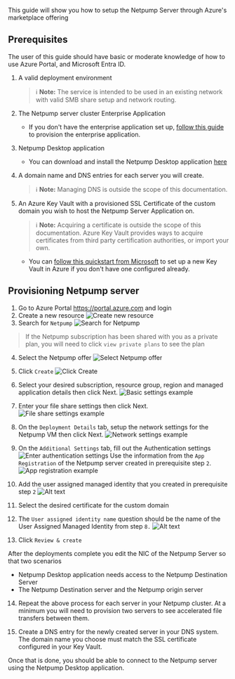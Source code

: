 This guide will show you how to setup the Netpump Server through Azure's marketplace offering

## Prerequisites
The user of this guide should have basic or moderate knowledge of how to use Azure Portal, and Microsoft Entra ID.

1. A valid deployment environment
   > :information_source: **Note:** The service is intended to be used in an existing network with valid SMB share setup and network routing.

2. The Netpump server cluster Enterprise Application
   * If you don't have the enterprise application set up, [follow this guide](setup-app-registration.md) to provision the enterprise application.

3. Netpump Desktop application
   * You can download and install the Netpump Desktop application [here][download-link]

4. A domain name and DNS entries for each server you will create.
   > :information_source: **Note:** Managing DNS is outside the scope of this documentation.

5. An Azure Key Vault with a provisioned SSL Certificate of the custom domain you wish to host the Netpump Server Application on.
   > :information_source: **Note:** Acquiring a certificate is outside the scope of this documentation. Azure Key Vault provides ways to acquire certificates from third party certification authorities, or import your own.
   * You can [follow this quickstart from Microsoft](https://learn.microsoft.com/en-us/azure/key-vault/general/quick-create-portal) to set up a new Key Vault in Azure if you don't have one configured already.

## Provisioning Netpump server

1. Go to Azure Portal https://portal.azure.com and login 
2. Create a new resource
![Create new resource][create-new-resource]
3. Search for `Netpump` 
![Search for Netpump][search-netpump]

> If the Netpump subscription has been shared with you as a private plan, you will need to click `view private plans` to see the plan

4. Select the Netpump offer
![Select Netpump offer][select-offer]

5. Click `Create`
![Click Create][click-create]

6. Select your desired subscription, resource group, region and managed application details then click Next.
![Basic settings example][basic-settings]

7. Enter your file share settings then click Next.
![File share settings example][file-share-settings]

8. On the `Deployment Details` tab, setup the network settings for the Netpump VM then click Next.
![Network settings example][network-settings]

9. On the `Additional Settings` tab, fill out the Authentication settings
![Enter authentication settings][auth-settings]
Use the information from the `App Registration` of the Netpump server created in prerequisite step `2`.
![App registration example][app-registration-example]

10. Add the user assigned managed identity that you created in prerequisite step `2`
![Alt text][add-user-assigned-managed-identity]

11. Select the desired certificate for the custom domain

12.  The `User assigned identity name` question should be the name of the User Assigned Managed Identity from step `8.`
![Alt text][identity-name-example]

13. Click `Review & create`

After the deployments complete you edit the NIC of the Netpump Server so that two scenarios  
* Netpump Desktop application needs access to the Netpump Destination Server
* The Netpump Destination server and the Netpump origin server 

14. Repeat the above process for each server in your Netpump cluster. At a minimum you will need to provision two servers to see accelerated file transfers between them.

15. Create a DNS entry for the newly created server in your DNS system. The domain name you choose must match the SSL certificate configured in your Key Vault.

Once that is done, you should be able to connect to the Netpump server using the Netpump Desktop application.

[search-netpump]: images/search-netpump.png
[create-new-resource]: images/create-new-resource.png
[select-offer]: images/select-offer.png
[click-create]: images/click-create.png
[basic-settings]: images/basic-settings.png
[network-settings]: images/network-settings.png
[file-share-settings]: images/file-share-settings.png
[auth-settings]: images/auth-settings.png
[app-registration-example]: images/app-registration-example.png
[add-user-assigned-managed-identity]: images/add-user-assigned-managed-identity.png
[identity-name-example]: images/identity-name-example.png
[setup-app-registration]: setup-app-registration.md
[example-network]: google.com
[download-link]: http://netpump.com.au/